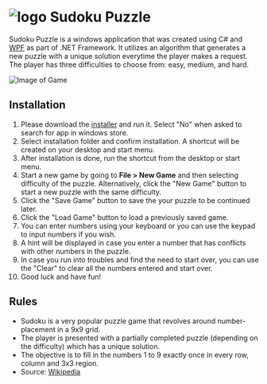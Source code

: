 # ![logo](https://i.gyazo.com/7944f3fa7c3282e6ba8aed49f4f5ab8e.png) Sudoku Puzzle
Sudoku Puzzle is a windows application that was created using C# and [WPF](https://docs.microsoft.com/en-us/visualstudio/designers/introduction-to-wpf?view=vs-2019) as part of .NET Framework. It utilizes an algorithm that generates a new puzzle with a unique solution everytime the player makes a request. The player has three difficulties to choose from: easy, medium, and hard.

![Image of Game](https://i.gyazo.com/dbd052a68422340943a45e307b51ccf0.png)

## Installation
1. Please download the [installer](https://github.com/Zayedkz/sudoku-puzzle/raw/master/Sudoku_Puzzle_Setup.msi) and run it. Select "No" when asked to search for app in windows store.
2. Select installation folder and confirm installation. A shortcut will be created on your desktop and start menu.
3. After installation is done, run the shortcut from the desktop or start menu.
4. Start a new game by going to  **File > New Game**  and then selecting difficulty of the puzzle. Alternatively, click the "New Game" button to start a new puzzle with the same difficulty.
5. Click the "Save Game" button to save the your puzzle to be continued later. 
6. Click the "Load Game" button to load a previously saved game.
7. You can enter numbers using your keyboard or you can use the keypad to input numbers if you wish.
8. A hint will be displayed in case you enter a number that has conflicts with other numbers in the puzzle.
8. In case you run into troubles and find the need to start over, you can use the "Clear" to clear all the numbers entered and start over.
9. Good luck and have fun!

## Rules
* Sudoku is a very popular puzzle game that revolves around number-placement in a 9x9 grid. 
* The player is presented with a partially completed puzzle (depending on the difficulty) which has a unique solution.
* The objective is to fill in the numbers 1 to 9 exactly once in every row, column and 3x3 region. 
* Source: [Wikipedia](https://en.wikipedia.org/wiki/Sudoku)
